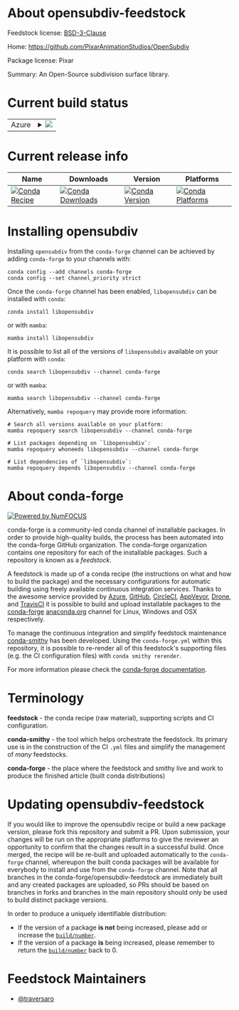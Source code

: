 About opensubdiv-feedstock
==========================

Feedstock license: [BSD-3-Clause](https://github.com/conda-forge/opensubdiv-feedstock/blob/main/LICENSE.txt)

Home: https://github.com/PixarAnimationStudios/OpenSubdiv

Package license: Pixar

Summary: An Open-Source subdivision surface library.

Current build status
====================


<table>
    
  <tr>
    <td>Azure</td>
    <td>
      <details>
        <summary>
          <a href="https://dev.azure.com/conda-forge/feedstock-builds/_build/latest?definitionId=23625&branchName=main">
            <img src="https://dev.azure.com/conda-forge/feedstock-builds/_apis/build/status/opensubdiv-feedstock?branchName=main">
          </a>
        </summary>
        <table>
          <thead><tr><th>Variant</th><th>Status</th></tr></thead>
          <tbody><tr>
              <td>linux_64</td>
              <td>
                <a href="https://dev.azure.com/conda-forge/feedstock-builds/_build/latest?definitionId=23625&branchName=main">
                  <img src="https://dev.azure.com/conda-forge/feedstock-builds/_apis/build/status/opensubdiv-feedstock?branchName=main&jobName=linux&configuration=linux%20linux_64_" alt="variant">
                </a>
              </td>
            </tr><tr>
              <td>osx_64</td>
              <td>
                <a href="https://dev.azure.com/conda-forge/feedstock-builds/_build/latest?definitionId=23625&branchName=main">
                  <img src="https://dev.azure.com/conda-forge/feedstock-builds/_apis/build/status/opensubdiv-feedstock?branchName=main&jobName=osx&configuration=osx%20osx_64_" alt="variant">
                </a>
              </td>
            </tr><tr>
              <td>osx_arm64</td>
              <td>
                <a href="https://dev.azure.com/conda-forge/feedstock-builds/_build/latest?definitionId=23625&branchName=main">
                  <img src="https://dev.azure.com/conda-forge/feedstock-builds/_apis/build/status/opensubdiv-feedstock?branchName=main&jobName=osx&configuration=osx%20osx_arm64_" alt="variant">
                </a>
              </td>
            </tr><tr>
              <td>win_64</td>
              <td>
                <a href="https://dev.azure.com/conda-forge/feedstock-builds/_build/latest?definitionId=23625&branchName=main">
                  <img src="https://dev.azure.com/conda-forge/feedstock-builds/_apis/build/status/opensubdiv-feedstock?branchName=main&jobName=win&configuration=win%20win_64_" alt="variant">
                </a>
              </td>
            </tr>
          </tbody>
        </table>
      </details>
    </td>
  </tr>
</table>

Current release info
====================

| Name | Downloads | Version | Platforms |
| --- | --- | --- | --- |
| [![Conda Recipe](https://img.shields.io/badge/recipe-libopensubdiv-green.svg)](https://anaconda.org/conda-forge/libopensubdiv) | [![Conda Downloads](https://img.shields.io/conda/dn/conda-forge/libopensubdiv.svg)](https://anaconda.org/conda-forge/libopensubdiv) | [![Conda Version](https://img.shields.io/conda/vn/conda-forge/libopensubdiv.svg)](https://anaconda.org/conda-forge/libopensubdiv) | [![Conda Platforms](https://img.shields.io/conda/pn/conda-forge/libopensubdiv.svg)](https://anaconda.org/conda-forge/libopensubdiv) |

Installing opensubdiv
=====================

Installing `opensubdiv` from the `conda-forge` channel can be achieved by adding `conda-forge` to your channels with:

```
conda config --add channels conda-forge
conda config --set channel_priority strict
```

Once the `conda-forge` channel has been enabled, `libopensubdiv` can be installed with `conda`:

```
conda install libopensubdiv
```

or with `mamba`:

```
mamba install libopensubdiv
```

It is possible to list all of the versions of `libopensubdiv` available on your platform with `conda`:

```
conda search libopensubdiv --channel conda-forge
```

or with `mamba`:

```
mamba search libopensubdiv --channel conda-forge
```

Alternatively, `mamba repoquery` may provide more information:

```
# Search all versions available on your platform:
mamba repoquery search libopensubdiv --channel conda-forge

# List packages depending on `libopensubdiv`:
mamba repoquery whoneeds libopensubdiv --channel conda-forge

# List dependencies of `libopensubdiv`:
mamba repoquery depends libopensubdiv --channel conda-forge
```


About conda-forge
=================

[![Powered by
NumFOCUS](https://img.shields.io/badge/powered%20by-NumFOCUS-orange.svg?style=flat&colorA=E1523D&colorB=007D8A)](https://numfocus.org)

conda-forge is a community-led conda channel of installable packages.
In order to provide high-quality builds, the process has been automated into the
conda-forge GitHub organization. The conda-forge organization contains one repository
for each of the installable packages. Such a repository is known as a *feedstock*.

A feedstock is made up of a conda recipe (the instructions on what and how to build
the package) and the necessary configurations for automatic building using freely
available continuous integration services. Thanks to the awesome service provided by
[Azure](https://azure.microsoft.com/en-us/services/devops/), [GitHub](https://github.com/),
[CircleCI](https://circleci.com/), [AppVeyor](https://www.appveyor.com/),
[Drone](https://cloud.drone.io/welcome), and [TravisCI](https://travis-ci.com/)
it is possible to build and upload installable packages to the
[conda-forge](https://anaconda.org/conda-forge) [anaconda.org](https://anaconda.org/)
channel for Linux, Windows and OSX respectively.

To manage the continuous integration and simplify feedstock maintenance
[conda-smithy](https://github.com/conda-forge/conda-smithy) has been developed.
Using the ``conda-forge.yml`` within this repository, it is possible to re-render all of
this feedstock's supporting files (e.g. the CI configuration files) with ``conda smithy rerender``.

For more information please check the [conda-forge documentation](https://conda-forge.org/docs/).

Terminology
===========

**feedstock** - the conda recipe (raw material), supporting scripts and CI configuration.

**conda-smithy** - the tool which helps orchestrate the feedstock.
                   Its primary use is in the construction of the CI ``.yml`` files
                   and simplify the management of *many* feedstocks.

**conda-forge** - the place where the feedstock and smithy live and work to
                  produce the finished article (built conda distributions)


Updating opensubdiv-feedstock
=============================

If you would like to improve the opensubdiv recipe or build a new
package version, please fork this repository and submit a PR. Upon submission,
your changes will be run on the appropriate platforms to give the reviewer an
opportunity to confirm that the changes result in a successful build. Once
merged, the recipe will be re-built and uploaded automatically to the
`conda-forge` channel, whereupon the built conda packages will be available for
everybody to install and use from the `conda-forge` channel.
Note that all branches in the conda-forge/opensubdiv-feedstock are
immediately built and any created packages are uploaded, so PRs should be based
on branches in forks and branches in the main repository should only be used to
build distinct package versions.

In order to produce a uniquely identifiable distribution:
 * If the version of a package **is not** being increased, please add or increase
   the [``build/number``](https://docs.conda.io/projects/conda-build/en/latest/resources/define-metadata.html#build-number-and-string).
 * If the version of a package **is** being increased, please remember to return
   the [``build/number``](https://docs.conda.io/projects/conda-build/en/latest/resources/define-metadata.html#build-number-and-string)
   back to 0.

Feedstock Maintainers
=====================

* [@traversaro](https://github.com/traversaro/)

